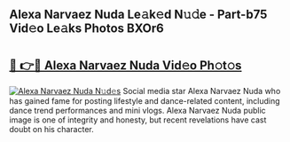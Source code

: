 ## Alexa Narvaez Nuda Le𝚊k𝚎d N𝚞𝚍e - Part-b75 Vid𝚎o Le𝚊ks Photos BXOr6

# <h2><a href="http://fbd0o5.evod.top/?m=Alexa+Narvaez+Nuda">🔗 👉🔴 Alexa Narvaez Nuda Vid𝚎o Ph𝚘t𝚘s</a></h2>

[![Alexa Narvaez Nuda N𝚞d𝚎s](https://i.imgur.com/8V9OHl7.gif)](http://fbd0o5.evod.top/?m=Alexa+Narvaez+Nuda)
Social media star Alexa Narvaez Nuda who has gained fame for posting lifestyle and dance-related content, including dance trend performances and mini vlogs. Alexa Narvaez Nuda public image is one of integrity and honesty, but recent revelations have cast doubt on his character. 
